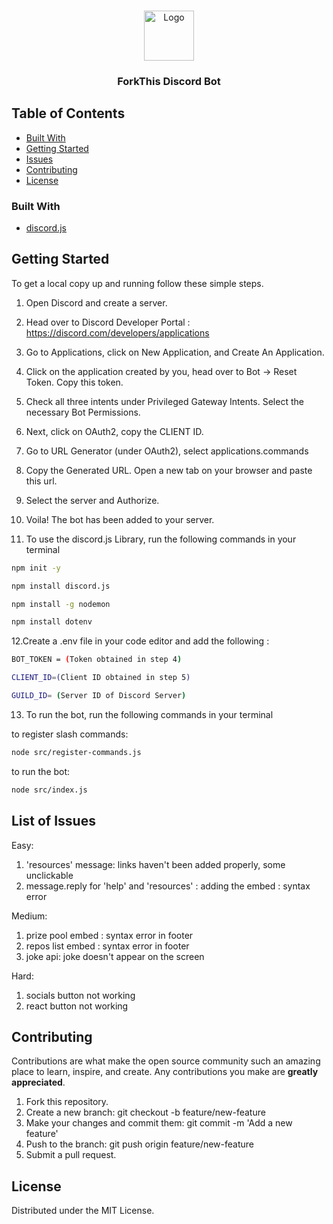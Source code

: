 <!-- PROJECT LOGO -->
<br />
<p align="center">
  <a href="https://github.com/csivitu/Template">
    <img src="https://csivit.com/images/favicon.png" alt="Logo" width="80">
  </a>

  <h3 align="center">ForkThis Discord Bot</h3>
</p>



<!-- TABLE OF CONTENTS -->
## Table of Contents
  * [Built With](#built-with)
* [Getting Started](#getting-started)
* [Issues](#issues)
* [Contributing](#contributing)
* [License](#license)



### Built With

* [discord.js](https://discord.js.org/)

<!-- GETTING STARTED -->
## Getting Started

To get a local copy up and running follow these simple steps.

1. Open Discord and create a server.

2. Head over to Discord Developer Portal : https://discord.com/developers/applications

3. Go to Applications, click on New Application, and Create An Application.

4. Click on the application created by you, head over to 
Bot -> Reset Token. Copy this token.
5. Check all three intents under Privileged Gateway Intents. Select the necessary Bot Permissions.
6. Next, click on OAuth2, copy the CLIENT ID.

7. Go to URL Generator (under OAuth2), select applications.commands

8. Copy the Generated URL. Open a new tab on your browser and paste this url.

9. Select the server and Authorize.

10. Voila! The bot has been added to your server.

11. To use the discord.js Library, run the following commands in your terminal
```sh
npm init -y
```
```sh
npm install discord.js
```
```sh
npm install -g nodemon
```
```sh
npm install dotenv
```

12.Create a .env file in your code editor and add the following :

```sh
BOT_TOKEN = (Token obtained in step 4)
```
```sh
CLIENT_ID=(Client ID obtained in step 5)
```
```sh
GUILD_ID= (Server ID of Discord Server)
```
13. To run the bot, run the following commands in your terminal

to register slash commands:
```sh
node src/register-commands.js
```

to run the bot:
```sh
node src/index.js
```


<!-- ISSUES -->
## List of Issues
Easy: 
1. 'resources' message: links haven't been added properly, some unclickable
2. message.reply for 'help' and 'resources' : adding the embed : syntax error

Medium:
1. prize pool embed : syntax error in footer
2. repos list embed : syntax error in footer
3. joke api: joke doesn't appear on the screen

Hard:
1. socials button not working
2. react button not working




<!-- CONTRIBUTING -->
## Contributing

Contributions are what make the open source community such an amazing place to learn, inspire, and create. Any contributions you make are **greatly appreciated**.

1. Fork this repository.
2. Create a new branch: git checkout -b feature/new-feature
3. Make your changes and commit them: git commit -m 'Add a new feature'
4. Push to the branch: git push origin feature/new-feature
5. Submit a pull request.

<!-- LICENSE -->
## License

Distributed under the MIT License.

